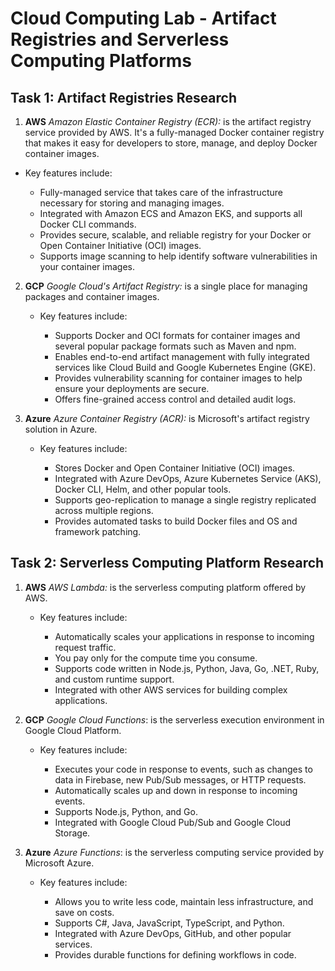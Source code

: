 
# Cloud Computing Lab - Artifact Registries and Serverless Computing Platforms

## Task 1: Artifact Registries Research
1. **AWS** *Amazon Elastic Container Registry (ECR):* is the artifact registry service provided by AWS. It's a fully-managed Docker container registry that makes it easy for developers to store, manage, and deploy Docker container images.

 - Key features include:

     - Fully-managed service that takes care of the infrastructure necessary for storing and managing images.
     - Integrated with Amazon ECS and Amazon EKS, and supports all Docker CLI commands.
     - Provides secure, scalable, and reliable registry for your Docker or Open Container Initiative (OCI) images.
     - Supports image scanning to help identify software vulnerabilities in your container images.

2. **GCP** *Google Cloud's Artifact Registry:* is a single place for managing packages and container images.

    - Key features include:

      -   Supports Docker and OCI formats for container images and several popular package formats such as Maven and npm.
      -  Enables end-to-end artifact management with fully integrated services like Cloud Build and Google Kubernetes Engine (GKE).
      -  Provides vulnerability scanning for container images to help ensure your deployments are secure.
      -  Offers fine-grained access control and detailed audit logs.
3. **Azure** *Azure Container Registry (ACR):* is Microsoft's artifact registry solution in Azure.

    - Key features include:

        - Stores Docker and Open Container Initiative (OCI) images.
        - Integrated with Azure DevOps, Azure Kubernetes Service (AKS), Docker CLI, Helm, and other popular tools.
        - Supports geo-replication to manage a single registry replicated across multiple regions.
        - Provides automated tasks to build Docker files and OS and framework patching.

## Task 2: Serverless Computing Platform Research
1. **AWS** *AWS Lambda:* is the serverless computing platform offered by AWS.

    - Key features include:

        - Automatically scales your applications in response to incoming request traffic.
        - You pay only for the compute time you consume.
        - Supports code written in Node.js, Python, Java, Go, .NET, Ruby, and custom runtime support.
        - Integrated with other AWS services for building complex applications.
2. **GCP** *Google Cloud Functions*: is the serverless execution environment in Google Cloud Platform.

    - Key features include:

        - Executes your code in response to events, such as changes to data in Firebase, new Pub/Sub messages, or HTTP requests.
        - Automatically scales up and down in response to incoming events.
        - Supports Node.js, Python, and Go.
        - Integrated with Google Cloud Pub/Sub and Google Cloud Storage.
3. **Azure** *Azure Functions*: is the serverless computing service provided by Microsoft Azure.

    - Key features include:

        - Allows you to write less code, maintain less infrastructure, and save on costs.
        - Supports C#, Java, JavaScript, TypeScript, and Python.
        - Integrated with Azure DevOps, GitHub, and other popular services.
        - Provides durable functions for defining workflows in code.
